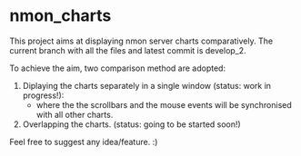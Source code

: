 # nmon_charts
This project aims at displaying nmon server charts comparatively.
The current branch with all the files and latest commit is develop_2.

To achieve the aim, two comparison method are adopted:
1. Diplaying the charts separately in a single window (status: work in progress!):
    - where the the scrollbars and the mouse events will be synchronised with all other charts.
2. Overlapping the charts. (status: going to be started soon!)


Feel free to suggest any idea/feature. :)
